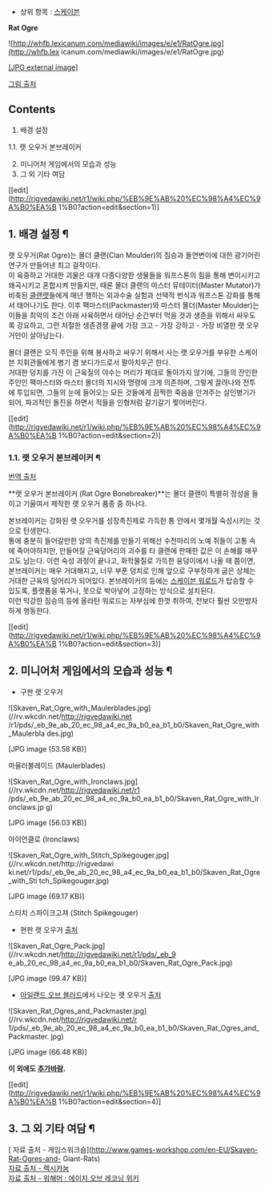   * 상위 항목 : [스케이븐](%EC%8A%A4%EC%BC%80%EC%9D%B4%EB%B8%90.md)  

**Rat Ogre**

![http://whfb.lexicanum.com/mediawiki/images/e/e1/RatOgre.jpg](http://whfb.lex
icanum.com/mediawiki/images/e/e1/RatOgre.jpg)

[[JPG external
image]](http://whfb.lexicanum.com/mediawiki/images/e/e1/RatOgre.jpg)

  
[ 그림 출처](http://whfb.lexicanum.com/wiki/Rat_Ogre)

## Contents

    

1. 배경 설정 
    

1.1. 랫 오우거 본브레이커

2. 미니어처 게임에서의 모습과 성능 
3. 그 외 기타 여담 

[[edit](http://rigvedawiki.net/r1/wiki.php/%EB%9E%AB%20%EC%98%A4%EC%9A%B0%EA%B
1%B0?action=edit&section=1)]

## 1. 배경 설정 ¶

랫 오우거(Rat Ogre)는 몰더 클랜(Clan Moulder)의 짐승과 돌연변이에 대한 광기어린 연구가 만들어낸 최고 걸작이다.  
이 육중하고 거대한 괴물은 대개 다종다양한 생물들을 워프스톤의 힘을 통해 변이시키고 왜곡시키고 혼합시켜 만들지만, 때론 몰더 클랜의 마스터
뮤테이터(Master Mutator)가 비축된 [클랜랫](%ED%81%B4%EB%9E%9C%EB%9E%AB.md)들에게 매년 행하는
외과수술 실험과 선택적 번식과 워프스톤 강화를 통해서 태어나기도 한다. 이후 팩마스터(Packmaster)와 마스터 몰더(Master
Moulder)는 이들을 최악의 조건 아래 사육하면서 태어난 순간부터 먹을 것과 생존을 위해서 싸우도록 강요하고, 그런 처절한 생존경쟁 끝에
가장 크고 - 가장 강하고 - 가장 비열한 랫 오우거만이 살아남는다.

  

몰더 클랜은 오직 주인을 위해 봉사하고 싸우기 위해서 사는 랫 오우거를 부유한 스케이븐 지휘관들에게 병기 겸 보디가드로서 팔아치우곤 한다.  
거대한 덩치를 가진 이 근육질의 야수는 머리가 제대로 돌아가지 않기에, 그들의 잔인한 주인인 팩마스터와 마스터 몰더의 지시와 명령에 크게
의존하며, 그렇게 끌려나와 전투에 투입되면, 그들의 눈에 들어오는 모든 것들에게 끔찍한 죽음을 안겨주는 살인병기가 되어, 파괴적인 돌진을
하면서 적들을 인형처럼 갈기갈기 찢어버린다.

  

[[edit](http://rigvedawiki.net/r1/wiki.php/%EB%9E%AB%20%EC%98%A4%EC%9A%B0%EA%B
1%B0?action=edit&section=2)]

### 1.1. 랫 오우거 본브레이커 ¶

[번역 출처](http://slicer.egloos.com/3721840)

  

**랫 오우거 본브레이커 (Rat Ogre Bonebreaker)**는 몰더 클랜이 특별히 정성을 들이고 기울여서 제작한 랫 오우거 품종 중 하나다. 

  

본브레이커는 강화된 랫 오우거를 성장촉진제로 가득한 통 안에서 몇개월 숙성시키는 것으로 탄생한다.  
통에 충분히 들어갈만한 양의 촉진제를 만들기 위해선 수천마리의 노예 쥐들이 고통 속에 죽어야하지만, 만들어질 근육덩어리의 괴수를 타 클랜에
판매한 값은 이 손해를 매꾸고도 남는다. 이런 숙성 과정이 끝나고, 화학물질로 가득한 웅덩이에서 나올 때 쯤이면, 본브레이커는 매우
거대해지고, 너무 부푼 덩치로 인해 앞으로 구부정하게 굽은 상체는 거대한 근육의 덩어리가 되어있다. 본브레이커의 등에는 [스케이븐 워로드](
/wiki/%EC%8A%A4%EC%BC%80%EC%9D%B4%EB%B8%90%20%EC%9B%8C%EB%A1%9C%EB%93%9C)가 탑승할
수 있도록, 플랫폼을 묶거나, 못으로 박아넣어 고정하는 방식으로 설치된다.  
이런 막강한 짐승의 등에 올라탄 워로드는 자부심에 한껏 취하여, 전보다 훨씬 오만방자하게 행동한다.

  

[[edit](http://rigvedawiki.net/r1/wiki.php/%EB%9E%AB%20%EC%98%A4%EC%9A%B0%EA%B
1%B0?action=edit&section=3)]

## 2. 미니어처 게임에서의 모습과 성능 ¶

  

  * 구판 랫 오우거

![Skaven_Rat_Ogre_with_Maulerblades.jpg](//rv.wkcdn.net/http://rigvedawiki.net
/r1/pds/_eb_9e_ab_20_ec_98_a4_ec_9a_b0_ea_b1_b0/Skaven_Rat_Ogre_with_Maulerbla
des.jpg)

[JPG image (53.58 KB)]

마울러블레이드 (Maulerblades)

![Skaven_Rat_Ogre_with_Ironclaws.jpg](//rv.wkcdn.net/http://rigvedawiki.net/r1
/pds/_eb_9e_ab_20_ec_98_a4_ec_9a_b0_ea_b1_b0/Skaven_Rat_Ogre_with_Ironclaws.jp
g)

[JPG image (56.03 KB)]

아이언클로 (Ironclaws)

![Skaven_Rat_Ogre_with_Stitch_Spikegouger.jpg](//rv.wkcdn.net/http://rigvedawi
ki.net/r1/pds/_eb_9e_ab_20_ec_98_a4_ec_9a_b0_ea_b1_b0/Skaven_Rat_Ogre_with_Sti
tch_Spikegouger.jpg)

[JPG image (69.17 KB)]

스티치 스파이크고져 (Stitch Spikegouger)

  

  * 현판 랫 오우거 [출처](http://www.games-workshop.com/en-WW/Skaven-Rat-Ogres-and-Giant-Rats)

![Skaven_Rat_Ogre_Pack.jpg](//rv.wkcdn.net/http://rigvedawiki.net/r1/pds/_eb_9
e_ab_20_ec_98_a4_ec_9a_b0_ea_b1_b0/Skaven_Rat_Ogre_Pack.jpg)

[JPG image (99.47 KB)]

  

  * [아일랜드 오브 블러드](%EC%95%84%EC%9D%BC%EB%9E%9C%EB%93%9C%20%EC%98%A4%EB%B8%8C%20%EB%B8%94%EB%9F%AC%EB%93%9C.md)에서 나오는 랫 오우거 [ 출처](http://www.games-workshop.com/en-WW/The-Island-of-Blood-UK)

![Skaven_Rat_Ogres_and_Packmaster.jpg](//rv.wkcdn.net/http://rigvedawiki.net/r
1/pds/_eb_9e_ab_20_ec_98_a4_ec_9a_b0_ea_b1_b0/Skaven_Rat_Ogres_and_Packmaster.
jpg)

[JPG image (66.48 KB)]

  
**이 외에도 [추가바람](%EC%B6%94%EA%B0%80%EB%B0%94%EB%9E%8C.md).**

  

[[edit](http://rigvedawiki.net/r1/wiki.php/%EB%9E%AB%20%EC%98%A4%EC%9A%B0%EA%B
1%B0?action=edit&section=4)]

## 3. 그 외 기타 여담 ¶

[ 자료 출처 - 게임스워크숍](http://www.games-workshop.com/en-EU/Skaven-Rat-Ogres-and-
Giant-Rats)  
[ 자료 출처 - 렉시카눔](http://whfb.lexicanum.com/wiki/Rat_Ogre)  
[ 자료 출처 - 워해머 : 에이지 오브 레코닝 위키](http://warhammeronline.wikia.com/wiki/Rat_Ogre)

  

